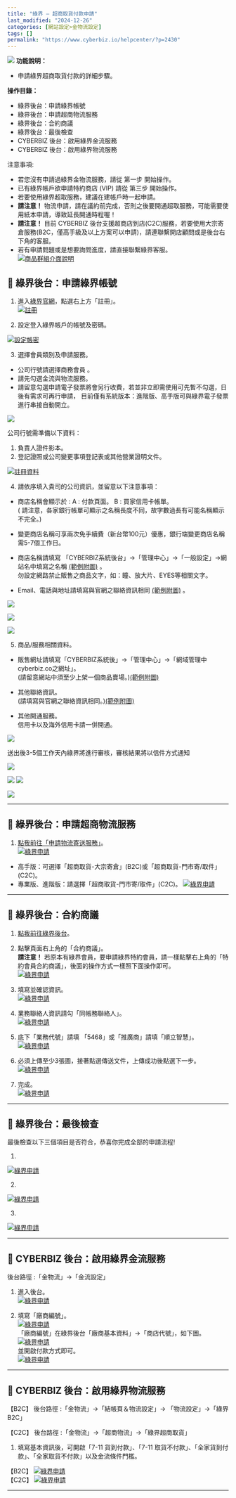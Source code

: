```yaml
---
title: "綠界 – 超商取貨付款申請"
last_modified: "2024-12-26"
categories: [網站設定>金物流設定]
tags: []
permalink: "https://www.cyberbiz.io/helpcenter/?p=2430"
---
```


![](https://www.cyberbiz.io/helpcenter/wp-content/uploads/一般版3.png) **功能說明：**  

* 申請綠界超商取貨付款的詳細步驟。



**操作目錄：**

* 綠界後台：申請綠界帳號 
* 綠界後台：申請超商物流服務
* 綠界後台：合約商議
* 綠界後台：最後檢查
* CYBERBIZ 後台：啟用綠界金流服務
* CYBERBIZ 後台：啟用綠界物流服務

注意事項:  

* 若您沒有申請過綠界金物流服務，請從 第一步 開始操作。
* 已有綠界帳戶欲申請特約商店 (VIP) 請從 第三步 開始操作。
* 若要使用綠界超取服務，建議在建帳戶時一起申請。
* **請注意！** 物流申請，請在議約前完成，否則之後要開通超取服務，可能需要使用紙本申請，導致延長開通時程喔！
* **請注意！** 目前 CYBERBIZ 後台支援超商店到店(C2C)服務，若要使用大宗寄倉服務(B2C，僅高手級及以上方案可以申請)，請連聯繫開店顧問或是後台右下角的客服。
* 若有申請問題或是想要詢問進度，請直接聯繫綠界客服。  
[![商品群組介面說明](https://www.cyberbiz.co/helpcenter/wp-content/uploads/2020/09/綠界19.png)](https://www.cyberbiz.co/helpcenter/wp-content/uploads/2020/09/綠界19.png)



## 📌 綠界後台：申請綠界帳號

1. 進入[綠界官網](https://www.ecpay.com.tw/)，點選右上方「註冊」。  
[![註冊](https://www.cyberbiz.io/helpcenter/wp-content/uploads/綠界金流串接01.png)](https://www.cyberbiz.io/helpcenter/wp-content/uploads/綠界金流串接01.png)



2. 設定登入綠界帳戶的帳號及密碼。  

[![設定帳密](https://www.cyberbiz.io/helpcenter/wp-content/uploads/綠界金流串接02.png)](https://www.cyberbiz.io/helpcenter/wp-content/uploads/綠界金流串接02.png)



3. 選擇會員類別及申請服務。  

* 公司行號請選擇商務會員 。
* 請先勾選金流與物流服務。
* 請留意勾選申請電子發票將會另行收費，若並非立即需使用可先暫不勾選，日後有需求可再行申請， 目前僅有系統版本：進階版、高手版可與綠界電子發票進行串接自動開立。 


![](https://www.cyberbiz.io/support/wp-content/uploads/fountain-pen.png)

公司行號需準備以下資料：

1. 負責人證件影本。
2. 登記證照或公司變更事項登記表或其他營業證明文件。

[![註冊資料](https://www.cyberbiz.io/helpcenter/wp-content/uploads/綠界金流串接03.png)](https://www.cyberbiz.io/helpcenter/wp-content/uploads/綠界金流串接03.png)



4. 請依序填入貴司的公司資訊，並留意以下注意事項：   

* 商店名稱會顯示於 : A : 付款頁面。 B : 買家信用卡帳單。   
( 請注意，各家銀行帳單可顯示之名稱長度不同，故字數過長有可能名稱顯示不完全。)

* 變更商店名稱可享兩次免手續費（新台幣100元）優惠，銀行端變更商店名稱需5-7個工作日。
* 商店名稱請填寫 「CYBERBIZ系統後台」→「管理中心」→「一般設定」→網站名中填寫之名稱 [(範例附圖)](https://www.cyberbiz.io/helpcenter/wp-content/uploads/綠界金流串接07.png) 。  
勿設定網路禁止販售之商品文字，如：瞳、放大片、EYES等相關文字。

* Email、電話與地址請填寫與官網之聯絡資訊相同 [(範例附圖)](https://www.cyberbiz.io/helpcenter/wp-content/uploads/綠界金流串接08.png) 。

[![](https://www.cyberbiz.io/helpcenter/wp-content/uploads/綠界金流串接04.png)](https://www.cyberbiz.io/helpcenter/wp-content/uploads/綠界金流串接04.png)

[![](https://www.cyberbiz.io/helpcenter/wp-content/uploads/綠界金流串接05.png)](https://www.cyberbiz.io/helpcenter/wp-content/uploads/綠界金流串接05.png)

[![](https://www.cyberbiz.io/helpcenter/wp-content/uploads/綠界金流串接06.png)](https://www.cyberbiz.io/helpcenter/wp-content/uploads/綠界金流串接06.png)



5. 商品/服務相關資料。  

* 販售網址請填寫「CYBERBIZ系統後」→「管理中心」→「網域管理中cyberbiz.co之網址」。  
(請留意網站中須至少上架一個商品賣場。)[(範例附圖)](https://www.cyberbiz.io/helpcenter/wp-content/uploads/綠界金流串接12.png)

* 其他聯絡資訊。  
(請填寫與官網之聯絡資訊相同。)[(範例附圖)](https://www.cyberbiz.io/helpcenter/wp-content/uploads/綠界金流串接08.png)

* 其他開通服務。  
信用卡以及海外信用卡請一併開通。

![](https://www.cyberbiz.io/support/wp-content/uploads/fountain-pen.png)

送出後3-5個工作天內綠界將進行審核，審核結果將以信件方式通知

[![](https://www.cyberbiz.io/helpcenter/wp-content/uploads/綠界金流串接09.png)](https://www.cyberbiz.io/helpcenter/wp-content/uploads/綠界金流串接09.png)

[![](https://www.cyberbiz.io/helpcenter/wp-content/uploads/綠界金流串接10.png)](https://www.cyberbiz.io/helpcenter/wp-content/uploads/綠界金流串接10.png) [![](https://www.cyberbiz.io/helpcenter/wp-content/uploads/綠界金流串接10.1.png)](https://www.cyberbiz.io/helpcenter/wp-content/uploads/綠界金流串接10.1.png)

[![](https://www.cyberbiz.io/helpcenter/wp-content/uploads/綠界金流串接11.png)](https://www.cyberbiz.io/helpcenter/wp-content/uploads/綠界金流串接11.png)



* * *



## 📌 綠界後台：申請超商物流服務

1. [點我前往「申請物流寄送服務」](https://www.ecpay.com.tw/IntroTransport)。  
[![綠界申請](https://www.cyberbiz.co/helpcenter/wp-content/uploads/2020/09/綠界08.png)](https://www.cyberbiz.co/helpcenter/wp-content/uploads/2020/09/綠界08.png)  

* 高手版：可選擇「超商取貨-大宗寄倉」(B2C)或「超商取貨-門市寄/取件」(C2C)。
* 專業版、進階版：請選擇「超商取貨-門市寄/取件」(C2C)。
[![綠界申請](https://www.cyberbiz.co/helpcenter/wp-content/uploads/2020/09/綠界09.png)](https://www.cyberbiz.co/helpcenter/wp-content/uploads/2020/09/綠界09.png)  

* * *



## 📌 綠界後台：合約商議

1. [點我前往綠界後台](https://vendor.ecpay.com.tw/User/LogOn_Step1)。


2. 點擊頁面右上角的「合約商議」。  
**請注意！** 若原本有綠界會員，要申請綠界特約會員，請一樣點擊右上角的「特約會員合約商議」，後面的操作方式一樣照下面操作即可。  
[![綠界申請](https://www.cyberbiz.co/helpcenter/wp-content/uploads/2020/09/綠界10-1.png)](https://www.cyberbiz.co/helpcenter/wp-content/uploads/2020/09/綠界10-1.png)



3. 填寫並確認資訊。  
[![綠界申請](https://www.cyberbiz.co/helpcenter/wp-content/uploads/2020/09/綠界11.png)](https://www.cyberbiz.co/helpcenter/wp-content/uploads/2020/09/綠界11.png)



4. 業務聯絡人資訊請勾「同帳務聯絡人」。  
[![綠界申請](https://www.cyberbiz.co/helpcenter/wp-content/uploads/2020/09/綠界12.png)](https://www.cyberbiz.co/helpcenter/wp-content/uploads/2020/09/綠界12.png)



5. 底下「業務代號」請填 「5468」或「推廣商」請填「順立智慧」。  
[![綠界申請](https://www.cyberbiz.co/helpcenter/wp-content/uploads/2020/09/綠界13.png)](https://www.cyberbiz.co/helpcenter/wp-content/uploads/2020/09/綠界13.png)



6. 必須上傳至少3張圖，接著點選傳送文件，上傳成功後點選下一步。  
[![綠界申請](https://www.cyberbiz.co/helpcenter/wp-content/uploads/2020/09/綠界14.png)](https://www.cyberbiz.co/helpcenter/wp-content/uploads/2020/09/綠界14.png)



7. 完成。  
[![綠界申請](https://www.cyberbiz.co/helpcenter/wp-content/uploads/2020/09/綠界15.png)](https://www.cyberbiz.co/helpcenter/wp-content/uploads/2020/09/綠界15.png)



* * *



## 📌 綠界後台：最後檢查

最後檢查以下三個項目是否符合，恭喜你完成全部的申請流程!

1.   
[![綠界申請](https://www.cyberbiz.co/helpcenter/wp-content/uploads/2020/09/綠界16.png)](https://www.cyberbiz.co/helpcenter/wp-content/uploads/2020/09/綠界16.png)



2.   
[![綠界申請](https://www.cyberbiz.co/helpcenter/wp-content/uploads/2020/09/綠界17.png)](https://www.cyberbiz.co/helpcenter/wp-content/uploads/2020/09/綠界17.png)



3.   
[![綠界申請](https://www.cyberbiz.co/helpcenter/wp-content/uploads/2020/09/綠界18.png)](https://www.cyberbiz.co/helpcenter/wp-content/uploads/2020/09/綠界18.png)



* * *



## 📌 CYBERBIZ 後台：啟用綠界金流服務

後台路徑 :「金物流」→「金流設定」  


1. 進入後台。  
[![綠界申請](https://www.cyberbiz.io/helpcenter/wp-content/uploads/綠界超取申請01.png)](https://www.cyberbiz.io/helpcenter/wp-content/uploads/綠界超取申請01.png)



2. 填寫「廠商編號」。  
[![綠界申請](https://www.cyberbiz.io/helpcenter/wp-content/uploads/綠界超取申請02.png)](https://www.cyberbiz.io/helpcenter/wp-content/uploads/綠界超取申請02.png)  
「廠商編號」在綠界後台「廠商基本資料」→「商店代號」，如下圖。  
[![綠界申請](https://www.cyberbiz.co/helpcenter/wp-content/uploads/2020/09/綠界21.jpg)](https://www.cyberbiz.co/helpcenter/wp-content/uploads/2020/09/綠界21.jpg)  
並開啟付款方式即可。  
[![綠界申請](https://www.cyberbiz.co/helpcenter/wp-content/uploads/2020/09/綠界22.png)](https://www.cyberbiz.co/helpcenter/wp-content/uploads/2020/09/綠界22.png)  



* * *



## 📌 CYBERBIZ 後台：啟用綠界物流服務

【B2C】 後台路徑 :「金物流」→「結帳頁＆物流設定」→ 「物流設定」→「綠界B2C」  

【C2C】 後台路徑 :「金物流」→「超商物流」→「綠界超商取貨」  


1. 填寫基本資訊後，可開啟「7-11 貨到付款」、「7-11 取貨不付款」、「全家貨到付款」、「全家取貨不付款」以及金流條件門檻。

【B2C】 [![綠界申請](https://www.cyberbiz.io/helpcenter/wp-content/uploads/綠界24.png)](https://www.cyberbiz.io/helpcenter/wp-content/uploads/綠界24.png)  
【C2C】 [![綠界申請](https://www.cyberbiz.io/helpcenter/wp-content/uploads/綠界物流01.png)](https://www.cyberbiz.io/helpcenter/wp-content/uploads/綠界物流01.png)  

* * *



